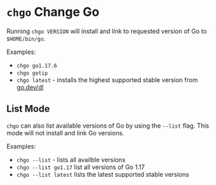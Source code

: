 # `chgo` Change Go

Running `chgo VERSION` will install and link to requested version of Go to `$HOME/bin/go`.

Examples:
- `chgo go1.17.6`
- `chgo gotip`
- `chgo latest` - installs the highest supported stable version from [go.dev/dl](go.dev/dl)

## List Mode

`chgo` can also list available versions of Go by using the `--list` flag. This mode will not install and link Go versions.

Examples:
- `chgo --list` - lists all availble versions
- `chgo --list go1.17` list all versions of Go 1.17
- `chgo --list latest` lists the latest supported stable versions